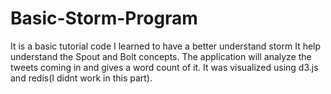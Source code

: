 # Basic-Storm-Program
It is a basic tutorial code I learned to have a better understand storm
It help understand the Spout and Bolt concepts.
The application will analyze the tweets coming in and gives a word count of it. It was visualized using d3.js and redis(I didnt work in this part).
